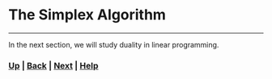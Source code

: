 # The Simplex Algorithm


------------------------------------------------------------------------------

In the next section, we will study duality in linear programming.

### [Up][up] | [Back][back] | [Next][next] | [Help][help]

[up]: ../README.md
[back]: ../1_solving_integer_programs/README.md
[next]: ../3_lp_duality/README.md
[help]: ../../0_help/README.md